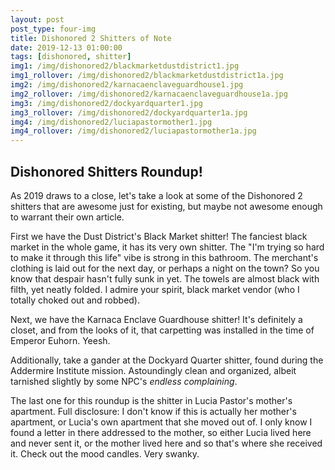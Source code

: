 ```yaml
---
layout: post
post_type: four-img
title: Dishonored 2 Shitters of Note
date: 2019-12-13 01:00:00
tags: [dishonored, shitter]
img1: /img/dishonored2/blackmarketdustdistrict1.jpg
img1_rollover: /img/dishonored2/blackmarketdustdistrict1a.jpg
img2: /img/dishonored2/karnacaenclaveguardhouse1.jpg
img2_rollover: /img/dishonored2/karnacaenclaveguardhouse1a.jpg
img3: /img/dishonored2/dockyardquarter1.jpg
img3_rollover: /img/dishonored2/dockyardquarter1a.jpg
img4: /img/dishonored2/luciapastormother1.jpg
img4_rollover: /img/dishonored2/luciapastormother1a.jpg
---
```

## Dishonored Shitters Roundup!

As 2019 draws to a close, let's take a look at some of the Dishonored 2 shitters that are awesome just for existing, but maybe not awesome enough to warrant their own article. 

First we have the Dust District's Black Market shitter! The fanciest black market in the whole game, it has its very own shitter. The "I'm trying so hard to make it through this life" vibe is strong in this bathroom. The merchant's clothing is laid out for the next day, or perhaps a night on the town? So you know that despair hasn't fully sunk in yet. The towels are almost black with filth, yet neatly folded. I admire your spirit, black market vendor (who I totally choked out and robbed).

Next, we have the Karnaca Enclave Guardhouse shitter! It's definitely a closet, and from the looks of it, that carpetting was installed in the time of Emperor Euhorn. Yeesh.

Additionally, take a gander at the Dockyard Quarter shitter, found during the Addermire Institute mission. Astoundingly clean and organized, albeit tarnished slightly by some NPC's *endless complaining*. 

The last one for this roundup is the shitter in Lucia Pastor's mother's apartment. Full disclosure: I don't know if this is actually her mother's apartment, or Lucia's own apartment that she moved out of. I only know I found a letter in there addressed to the mother, so either Lucia lived here and never sent it, or the mother lived here and so that's where she received it. Check out the mood candles. Very swanky. 
